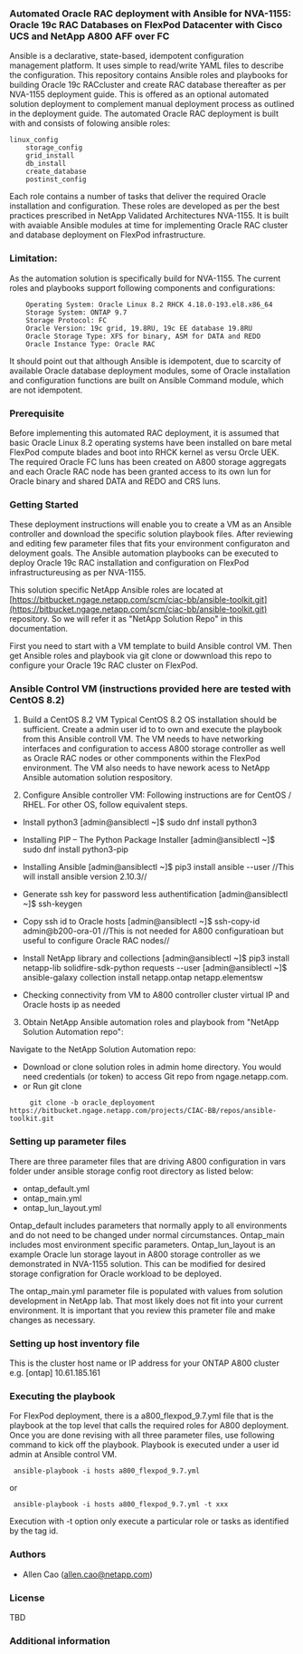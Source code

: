 ### Automated Oracle RAC deployment with Ansible for NVA-1155: Oracle 19c RAC Databases on FlexPod Datacenter with Cisco UCS and NetApp A800 AFF over FC

Ansible is a declarative, state-based, idempotent configuration management platform. It uses simple to read/write YAML files to describe the configuration.  This repository contains Ansible roles and playbooks for building Oracle 19c RACcluster and create RAC database thereafter as per NVA-1155 deployment guide. This is offered as an optional automated solution deployment to complement manual deployment process as outlined in the deployment guide. The automated Oracle RAC deployment is built with and consists of folowing ansible roles:
	
	linux_config
        storage_config
        grid_install
        db_install
        create_database
        postinst_config

Each role contains a number of tasks that deliver the required Oracle installation and configuration. These roles are developed as per the best practices prescribed in NetApp Validated Architectures NVA-1155. It is built with avaiable Ansible modules at time for implementing Oracle RAC cluster and database deployment on FlexPod infrastructure. 

### Limitation:

As the automation solution is specifically build for NVA-1155. The current roles and playbooks support following components and configurations:

        Operating System: Oracle Linux 8.2 RHCK 4.18.0-193.el8.x86_64
        Storage System: ONTAP 9.7
        Storage Protocol: FC
        Oracle Version: 19c grid, 19.8RU, 19c EE database 19.8RU
        Oracle Storage Type: XFS for binary, ASM for DATA and REDO
        Oracle Instance Type: Oracle RAC

It should point out that although Ansible is idempotent, due to scarcity of available Oracle database deployment modules, some of Oracle installation and configuration functions are built on Ansible Command module, which are not idempotent.

### Prerequisite

Before implementing this automated RAC deployment, it is assumed that basic Oracle Linux 8.2 operating systems have been installed on bare metal FlexPod compute blades and boot into RHCK kernel as versu Orcle UEK. The required Oracle FC luns has been created on A800 storage aggregats and each Oracle RAC node has been granted access to its own lun for Oracle binary and shared DATA and REDO and CRS luns.  

### Getting Started

These deployment instructions will enable you to create a VM as an Ansible controller and download the specific solution playbook files. After reviewing and editing few parameter files that fits your environment configuraton and deloyment goals. The Ansible automation playbooks can be executed to deploy Oracle 19c RAC installation and configuration on FlexPod infrastructureusing as per NVA-1155.

This solution specific NetApp Ansible roles are located at [https://bitbucket.ngage.netapp.com/scm/ciac-bb/ansible-toolkit.git](https://bitbucket.ngage.netapp.com/scm/ciac-bb/ansible-toolkit.git) repository. So we will refer it as 
"NetApp Solution Repo" in this documentation.

First you need to start with a VM template to build Ansible control VM. Then get Ansible roles and playbook via git clone or dowwnload this repo to configure your Oracle 19c RAC cluster on FlexPod. 

### Ansible Control VM (instructions provided here are tested with CentOS 8.2)

1. Build a CentOS 8.2 VM
Typical CentOS 8.2 OS installation should be sufficient. Create a admin user id to to own and execute the playbook from this Ansible controll VM. The VM needs to have networking interfaces and configuration to access A800 storage controller as well as Oracle RAC nodes or other commponents within the FlexPod environment. The VM also needs to have nework acess to NetApp Ansible automation solution respository.  

2. Configure Ansible controller VM:
Following instructions are for CentOS / RHEL. For other OS, follow equivalent steps.

 * Install python3 
   [admin@ansiblectl ~]$ sudo dnf install python3

 * Installing PIP – The Python Package Installer 
   [admin@ansiblectl ~]$ sudo dnf install python3-pip

 * Installing Ansible
   [admin@ansiblectl ~]$ pip3 install ansible --user //This will install ansible version 2.10.3//

 * Generate ssh key for password less authentification 
   [admin@ansiblectl ~]$ ssh-keygen

 * Copy ssh id to Oracle hosts
   [admin@ansiblectl ~]$ ssh-copy-id admin@b200-ora-01 //This is not needed for A800 configuratioan but useful to configure Oracle RAC nodes//

 * Install NetApp library and collections
   [admin@ansiblectl ~]$ pip3 install netapp-lib solidfire-sdk-python requests --user
   [admin@ansiblectl ~]$ ansible-galaxy collection install netapp.ontap netapp.elementsw

 * Checking connectivity from VM to A800 controller cluster virtual IP and Oracle hosts ip as needed

3. Obtain NetApp Ansible automation roles and playbook from "NetApp Solution Automation repo":

Navigate to the NetApp Solution Automation repo: 

 * Download or clone solution roles in admin home directory. You would need credentials (or token) to access Git repo from ngage.netapp.com. 
 * or Run git clone

  ```
       git clone -b oracle_deployoment https://bitbucket.ngage.netapp.com/projects/CIAC-BB/repos/ansible-toolkit.git

  ```
 
###  Setting up parameter files 
There are three parameter files that are driving A800 configuration in vars folder under ansible storage config root directory as listed below:

 * ontap_default.yml 
 * ontap_main.yml
 * ontap_lun_layout.yml

Ontap_default includes parameters that normally apply to all environments and do not need to be changed under normal circumstances. Ontap_main includes most environment specific parameters. Ontap_lun_layout is an example Oracle lun storage layout in A800 storage controller as we demonstrated in NVA-1155 solution. This can be modified for desired storage configration for Oracle workload to be deployed.

The ontap_main.yml parameter file is populated with values from solution development in NetApp lab. That most likely does not fit into your current environment. It is important that you review this prameter file and make changes as necessary.

###  Setting up host inventory file
This is the cluster host name or IP address for your ONTAP A800 cluster
e.g.
[ontap]
10.61.185.161

### Executing the playbook
For FlexPod deployment, there is a a800_flexpod_9.7.yml file that is the playbook at the top level that calls the required roles for A800 deployment. Once you are done revising with all three parameter files, use following command to kick off the playbook. Playbook is executed under a user id admin at Ansible control VM.

  ```
   ansible-playbook -i hosts a800_flexpod_9.7.yml 

  ```
or 

  ```
   ansible-playbook -i hosts a800_flexpod_9.7.yml -t xxx

  ```

Execution with -t option only execute a particular role or tasks as identified by the tag id.

### Authors

 * Allen Cao (allen.cao@netapp.com)
 
### License

TBD

### Additional information

